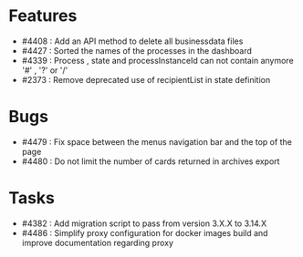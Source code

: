 # Features

- #4408 : Add an API method to delete all businessdata files
- #4427 : Sorted the names of the processes in the dashboard
- #4339 : Process , state and processInstanceId can not contain anymore '#' , '?' or '/'
- #2373 : Remove deprecated use of recipientList in state definition 

# Bugs

- #4479 : Fix space between the menus navigation bar and the top of the page
- #4480 : Do not limit the number of cards returned in archives export

# Tasks

- #4382 : Add migration script to pass from version 3.X.X to 3.14.X
- #4486 : Simplify proxy configuration for docker images build and improve documentation regarding proxy
